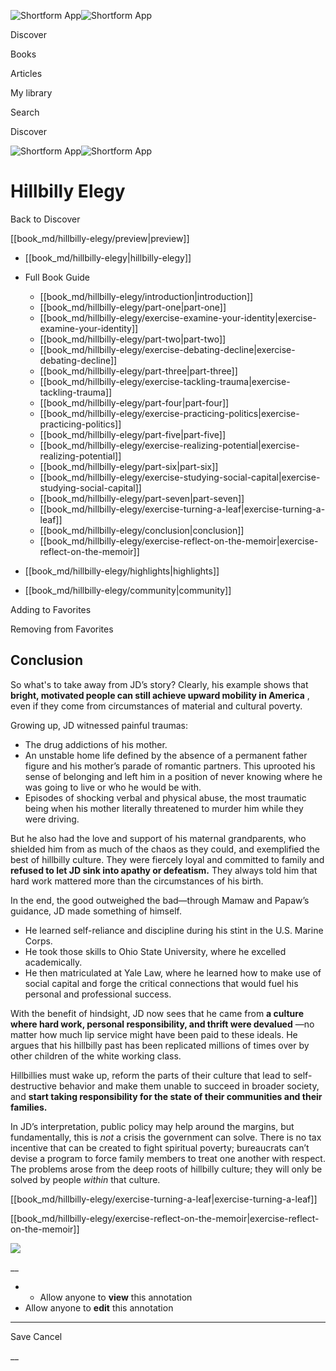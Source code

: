 ![Shortform App](/img/logo.36a2399e.svg)![Shortform App](/img/logo-dark.70c1b072.svg)

Discover

Books

Articles

My library

Search

Discover

![Shortform App](/img/logo.36a2399e.svg)![Shortform App](/img/logo-dark.70c1b072.svg)

# Hillbilly Elegy

Back to Discover

[[book_md/hillbilly-elegy/preview|preview]]

  * [[book_md/hillbilly-elegy|hillbilly-elegy]]
  * Full Book Guide

    * [[book_md/hillbilly-elegy/introduction|introduction]]
    * [[book_md/hillbilly-elegy/part-one|part-one]]
    * [[book_md/hillbilly-elegy/exercise-examine-your-identity|exercise-examine-your-identity]]
    * [[book_md/hillbilly-elegy/part-two|part-two]]
    * [[book_md/hillbilly-elegy/exercise-debating-decline|exercise-debating-decline]]
    * [[book_md/hillbilly-elegy/part-three|part-three]]
    * [[book_md/hillbilly-elegy/exercise-tackling-trauma|exercise-tackling-trauma]]
    * [[book_md/hillbilly-elegy/part-four|part-four]]
    * [[book_md/hillbilly-elegy/exercise-practicing-politics|exercise-practicing-politics]]
    * [[book_md/hillbilly-elegy/part-five|part-five]]
    * [[book_md/hillbilly-elegy/exercise-realizing-potential|exercise-realizing-potential]]
    * [[book_md/hillbilly-elegy/part-six|part-six]]
    * [[book_md/hillbilly-elegy/exercise-studying-social-capital|exercise-studying-social-capital]]
    * [[book_md/hillbilly-elegy/part-seven|part-seven]]
    * [[book_md/hillbilly-elegy/exercise-turning-a-leaf|exercise-turning-a-leaf]]
    * [[book_md/hillbilly-elegy/conclusion|conclusion]]
    * [[book_md/hillbilly-elegy/exercise-reflect-on-the-memoir|exercise-reflect-on-the-memoir]]
  * [[book_md/hillbilly-elegy/highlights|highlights]]
  * [[book_md/hillbilly-elegy/community|community]]



Adding to Favorites 

Removing from Favorites 

## Conclusion

So what's to take away from JD’s story? Clearly, his example shows that **bright, motivated people can still achieve upward mobility in America** , even if they come from circumstances of material and cultural poverty.

Growing up, JD witnessed painful traumas:

  * The drug addictions of his mother.
  * An unstable home life defined by the absence of a permanent father figure and his mother’s parade of romantic partners. This uprooted his sense of belonging and left him in a position of never knowing where he was going to live or who he would be with.
  * Episodes of shocking verbal and physical abuse, the most traumatic being when his mother literally threatened to murder him while they were driving.



But he also had the love and support of his maternal grandparents, who shielded him from as much of the chaos as they could, and exemplified the best of hillbilly culture. They were fiercely loyal and committed to family and **refused to let JD sink into apathy or defeatism.** They always told him that hard work mattered more than the circumstances of his birth.

In the end, the good outweighed the bad—through Mamaw and Papaw’s guidance, JD made something of himself.

  * He learned self-reliance and discipline during his stint in the U.S. Marine Corps.
  * He took those skills to Ohio State University, where he excelled academically.
  * He then matriculated at Yale Law, where he learned how to make use of social capital and forge the critical connections that would fuel his personal and professional success.



With the benefit of hindsight, JD now sees that he came from **a culture where hard work, personal responsibility, and thrift were devalued** —no matter how much lip service might have been paid to these ideals. He argues that his hillbilly past has been replicated millions of times over by other children of the white working class.

Hillbillies must wake up, reform the parts of their culture that lead to self-destructive behavior and make them unable to succeed in broader society, and **start taking responsibility for the state of their communities and their families.**

In JD’s interpretation, public policy may help around the margins, but fundamentally, this is _not_ a crisis the government can solve. There is no tax incentive that can be created to fight spiritual poverty; bureaucrats can’t devise a program to force family members to treat one another with respect. The problems arose from the deep roots of hillbilly culture; they will only be solved by people _within_ that culture.

[[book_md/hillbilly-elegy/exercise-turning-a-leaf|exercise-turning-a-leaf]]

[[book_md/hillbilly-elegy/exercise-reflect-on-the-memoir|exercise-reflect-on-the-memoir]]

![](https://bat.bing.com/action/0?ti=56018282&Ver=2&mid=4366f33b-780f-49cf-b057-383da1955570&sid=49fff5b0636c11eeb9c611038afc8668&vid=4a005010636c11ee80c703d4c4a7acd5&vids=0&msclkid=N&pi=0&lg=en-US&sw=800&sh=600&sc=24&nwd=1&tl=Shortform%20%7C%20Book&p=https%3A%2F%2Fwww.shortform.com%2Fapp%2Fbook%2Fhillbilly-elegy%2Fconclusion&r=&lt=294&evt=pageLoad&sv=1&rn=620117)

__

  *   * Allow anyone to **view** this annotation
  * Allow anyone to **edit** this annotation



* * *

Save Cancel

__



